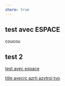 ```yaml
---
share: true
---
```


## test avec ESPACE

coucou

## test 2

[test avec espace](TEST1.md#test-avec-espace)

[title avecrc azrtj azvtroj tvo](Sans%20titre.md#title-avecrc-azrtj-azvtroj-tvo)